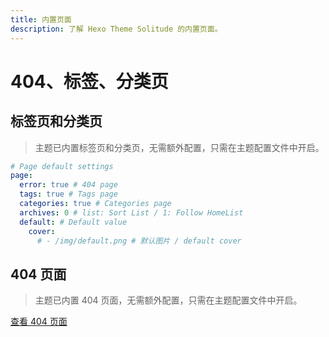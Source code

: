 ```yaml
---
title: 内置页面
description: 了解 Hexo Theme Solitude 的内置页面。
---
```


# 404、标签、分类页

## 标签页和分类页

> 主题已内置标签页和分类页，无需额外配置，只需在主题配置文件中开启。

```yaml [_config.solitude.yml]
# Page default settings
page:
  error: true # 404 page
  tags: true # Tags page
  categories: true # Categories page
  archives: 0 # list: Sort List / 1: Follow HomeList
  default: # Default value
    cover:
      # - /img/default.png # 默认图片 / default cover
```

## 404 页面

> 主题已内置 404 页面，无需额外配置，只需在主题配置文件中开启。

[查看 404 页面](https://www.efu.me/404.html)